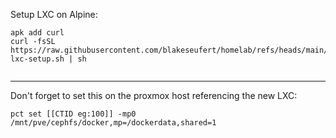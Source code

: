 Setup LXC on Alpine:

```
apk add curl
curl -fsSL https://raw.githubusercontent.com/blakeseufert/homelab/refs/heads/main/CavsLab/alpine-lxc-setup.sh | sh


```

----
Don't forget to set this on the proxmox host referencing the new LXC:
```
pct set [[CTID eg:100]] -mp0 /mnt/pve/cephfs/docker,mp=/dockerdata,shared=1
```
